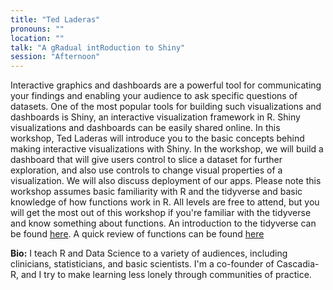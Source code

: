 ```yaml
---
title: "Ted Laderas"
pronouns: ""
location: ""
talk: "A gRadual intRoduction to Shiny"
session: "Afternoon"
---
```


Interactive graphics and dashboards are a powerful tool for communicating your findings and enabling your audience to ask specific questions of datasets. One of the most popular tools for building such visualizations and dashboards is Shiny, an interactive visualization framework in R. Shiny visualizations and dashboards can be easily shared online.
In this workshop, Ted Laderas will introduce you to the basic concepts behind making interactive visualizations with Shiny. In the workshop, we will build a dashboard that will give users control to slice a dataset for further exploration, and also use controls to change visual properties of a visualization. We will also discuss deployment of our apps.
Please note this workshop assumes basic familiarity with R and the tidyverse and basic knowledge of how functions work in R. All levels are free to attend, but you will get the most out of this workshop if you're familiar with the tidyverse and know something about functions. An introduction to the tidyverse can be found [here](https://r-bootcamp.netlify.app). A quick review of functions can be found [here](https://laderast.github.io/gradual_shiny/introduction.html#functions-in-r)

__Bio:__ I teach R and Data Science to a variety of audiences, including clinicians, statisticians, and basic scientists. I'm a co-founder of Cascadia-R, and I try to make learning less lonely through communities of practice.